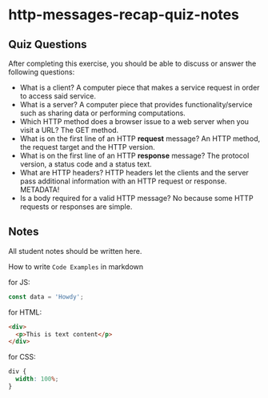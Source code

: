 # http-messages-recap-quiz-notes

## Quiz Questions

After completing this exercise, you should be able to discuss or answer the following questions:

- What is a client?
  A computer piece that makes a service request in order to access said service.
- What is a server?
  A computer piece that provides functionality/service such as sharing data or
  performing computations.
- Which HTTP method does a browser issue to a web server when you visit a URL?
  The GET method.
- What is on the first line of an HTTP **request** message?
  An HTTP method, the request target and the HTTP version.
- What is on the first line of an HTTP **response** message?
  The protocol version, a status code and a status text.
- What are HTTP headers?
  HTTP headers let the clients and the server pass additional information with an
  HTTP request or response. METADATA!
- Is a body required for a valid HTTP message?
  No because some HTTP requests or responses are simple.

## Notes

All student notes should be written here.

How to write `Code Examples` in markdown

for JS:

```javascript
const data = 'Howdy';
```

for HTML:

```html
<div>
  <p>This is text content</p>
</div>
```

for CSS:

```css
div {
  width: 100%;
}
```
